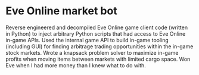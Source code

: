 # Eve Online market bot

Reverse engineered and decompiled Eve Online game client code (written in
Python) to inject arbitrary Python scripts that had access to Eve Online
in-game APIs. Used the internal game API to build in-game tooling (including
GUI) for finding arbitrage trading opportunities within the in-game stock
markets. Wrote a knapsack problem solver to maximize in-game profits when
moving items between markets with limited cargo space. Won Eve when I had more
money than I knew what to do with.
